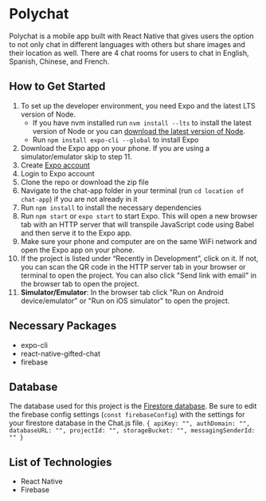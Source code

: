 # Polychat
Polychat is a mobile app built with React Native that gives users the option to not only chat in different languages with others but share images and their location as well. There are 4 chat rooms for users to chat in English, Spanish, Chinese, and French.

## How to Get Started
1. To set up the developer environment, you need Expo and the latest LTS version of Node.
    - If you have nvm installed run `nvm install --lts` to install the latest version of Node or you can [download the latest version of Node](https://nodejs.org/en/).
    - Run `npm install expo-cli --global` to install Expo
1. Download the Expo app on your phone. If you are using a simulator/emulator skip to step 11. 
1. Create [Expo account](https://expo.io/signup)
1. Login to Expo account
1. Clone the repo or download the zip file
1. Navigate to the chat-app folder in your terminal (run `cd location of chat-app`) if you are not already in it
1. Run `npm install` to install the necessary dependencies
1. Run `npm start` or `expo start` to start Expo. This will open a new browser tab with an HTTP server that will transpile JavaScript code using Babel and then serve it to the Expo app.
1. Make sure your phone and computer are on the same WiFi network and open the Expo app on your phone.
1. If the project is listed under “Recently in Development”, click on it. If not, you can scan the QR code in the HTTP server tab in your browser or terminal to open the project. You can also click "Send link with email" in the browser tab to open the project.
1. **Simulator/Emulator**: In the browser tab click "Run on Android device/emulator" or "Run on iOS simulator" to open the project.

## Necessary Packages
- expo-cli
- react-native-gifted-chat
- firebase

## Database
The database used for this project is the [Firestore database](https://firebase.google.com/). Be sure to edit the firebase config settings (`const firebaseConfig`) with the settings for your firestore database in the Chat.js file.
`{
    apiKey: "",
    authDomain: "",
    databaseURL: "",
    projectId: "",
    storageBucket: "",
    messagingSenderId: ""
  }` 

## List of Technologies
- React Native
- Firebase





